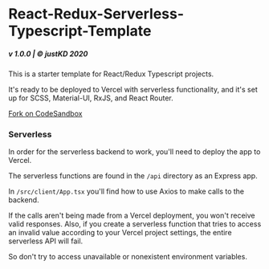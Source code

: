 # React-Redux-Serverless-Typescript-Template

##### v 1.0.0 | © justKD 2020

This is a starter template for React/Redux Typescript projects.

It's ready to be deployed to Vercel with serverless functionality, and it's set up for SCSS, Material-UI, RxJS, and React Router.

[Fork on CodeSandbox](https://codesandbox.io/s/react-redux-serverless-typescript-template-4sigy?file=/README.md)

### Serverless

In order for the serverless backend to work, you'll need to deploy the app to Vercel.

The serverless functions are found in the `/api` directory as an Express app.

In `/src/client/App.tsx` you'll find how to use Axios to make calls to the backend.

If the calls aren't being made from a Vercel deployment, you won't receive valid responses. Also, if you create a serverless function that tries to access an invalid value according to your Vercel project settings, the entire serverless API will fail.

So don't try to access unavailable or nonexistent environment variables.
